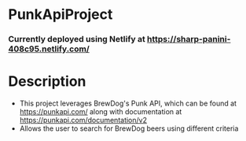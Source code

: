 # PunkApiProject

### Currently deployed using Netlify at https://sharp-panini-408c95.netlify.com/

# Description
- This project leverages BrewDog's Punk API, which can be found at https://punkapi.com/ along with documentation at https://punkapi.com/documentation/v2
- Allows the user to search for BrewDog beers using different criteria
